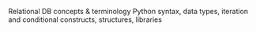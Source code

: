 Relational DB concepts & terminology
Python syntax, data types, iteration and conditional constructs, structures, libraries